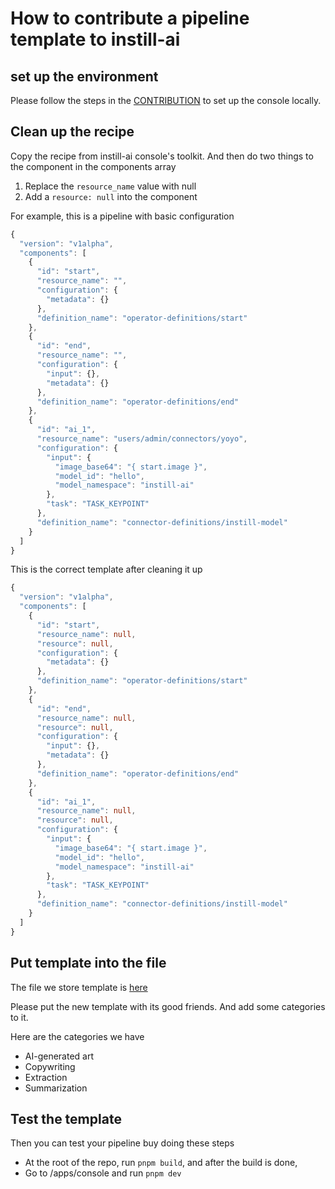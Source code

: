 # How to contribute a pipeline template to instill-ai

## set up the environment

Please follow the steps in the [CONTRIBUTION](/.github/CONTRIBUTING.md) to set up the console locally.

## Clean up the recipe

Copy the recipe from instill-ai console's toolkit. And then do two things to the component in the components array

1. Replace the `resource_name` value with null
2. Add a `resource: null` into the component

For example, this is a pipeline with basic configuration

```ts
{
  "version": "v1alpha",
  "components": [
    {
      "id": "start",
      "resource_name": "",
      "configuration": {
        "metadata": {}
      },
      "definition_name": "operator-definitions/start"
    },
    {
      "id": "end",
      "resource_name": "",
      "configuration": {
        "input": {},
        "metadata": {}
      },
      "definition_name": "operator-definitions/end"
    },
    {
      "id": "ai_1",
      "resource_name": "users/admin/connectors/yoyo",
      "configuration": {
        "input": {
          "image_base64": "{ start.image }",
          "model_id": "hello",
          "model_namespace": "instill-ai"
        },
        "task": "TASK_KEYPOINT"
      },
      "definition_name": "connector-definitions/instill-model"
    }
  ]
}
```

This is the correct template after cleaning it up

```ts
{
  "version": "v1alpha",
  "components": [
    {
      "id": "start",
      "resource_name": null,
      "resource": null,
      "configuration": {
        "metadata": {}
      },
      "definition_name": "operator-definitions/start"
    },
    {
      "id": "end",
      "resource_name": null,
      "resource": null,
      "configuration": {
        "input": {},
        "metadata": {}
      },
      "definition_name": "operator-definitions/end"
    },
    {
      "id": "ai_1",
      "resource_name": null,
      "resource": null,
      "configuration": {
        "input": {
          "image_base64": "{ start.image }",
          "model_id": "hello",
          "model_namespace": "instill-ai"
        },
        "task": "TASK_KEYPOINT"
      },
      "definition_name": "connector-definitions/instill-model"
    }
  ]
}
```

## Put template into the file

The file we store template is [here](/packages/toolkit/src/view/pipeline-builder/lib/templates.ts)

Please put the new template with its good friends. And add some categories to it.

Here are the categories we have

- AI-generated art
- Copywriting
- Extraction
- Summarization

## Test the template

Then you can test your pipeline buy doing these steps

- At the root of the repo, run `pnpm build`, and after the build is done,
- Go to /apps/console and run `pnpm dev`
